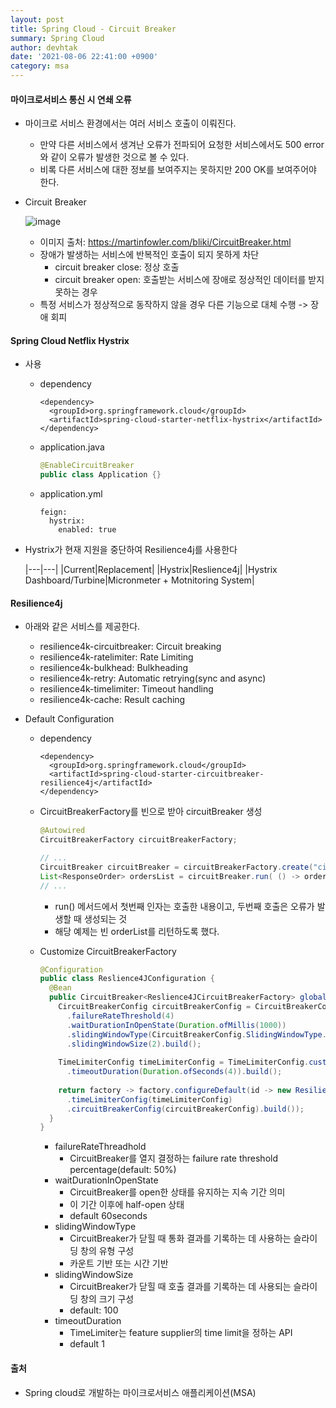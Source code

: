 ```yaml
---
layout: post
title: Spring Cloud - Circuit Breaker
summary: Spring Cloud
author: devhtak
date: '2021-08-06 22:41:00 +0900'
category: msa
---
```


#### 마이크로서비스 통신 시 연쇄 오류

- 마이크로 서비스 환경에서는 여러 서비스 호출이 이뤄진다.
  - 만약 다른 서비스에서 생겨난 오류가 전파되어 요청한 서비스에서도 500 error와 같이 오류가 발생한 것으로 볼 수 있다.
  - 비록 다른 서비스에 대한 정보를 보여주지는 못하지만 200 OK를 보여주어야 한다.
  
- Circuit Breaker
  
  ![image](https://user-images.githubusercontent.com/42403023/128479637-01a12079-f983-4b1a-897a-60afddf65c58.png)

  * 이미지 출처: https://martinfowler.com/bliki/CircuitBreaker.html
  
  - 장애가 발생하는 서비스에 반복적인 호출이 되지 못하게 차단
    - circuit breaker close: 정상 호출
    - circuit breaker open: 호출받는 서비스에 장애로 정상적인 데이터를 받지 못하는 경우
  - 특정 서비스가 정상적으로 동작하지 않을 경우 다른 기능으로 대체 수행 -> 장애 회피

#### Spring Cloud Netflix Hystrix

- 사용
  - dependency
    ```
    <dependency>
      <groupId>org.springframework.cloud</groupId>
      <artifactId>spring-cloud-starter-netflix-hystrix</artifactId>
    </dependency>
    ```
    
  - application.java
    ```java
    @EnableCircuitBreaker
    public class Application {}
    ```
    
  - application.yml
    ```
    feign:
      hystrix:
        enabled: true
    ```

- Hystrix가 현재 지원을 중단하여 Resilience4j를 사용한다
  
  |---|---|
  |Current|Replacement|
  |Hystrix|Reslience4j|
  |Hystrix Dashboard/Turbine|Micronmeter + Motnitoring System|
  

#### Resilience4j

- 아래와 같은 서비스를 제공한다.
  - resilience4k-circuitbreaker: Circuit breaking
  - resilience4k-ratelimiter: Rate Limiting
  - resilience4k-bulkhead: Bulkheading
  - resilience4k-retry: Automatic retrying(sync and async)
  - resilience4k-timelimiter: Timeout handling
  - resilience4k-cache: Result caching

- Default Configuration
  - dependency
    ```
    <dependency>
      <groupId>org.springframework.cloud</groupId>
      <artifactId>spring-cloud-starter-circuitbreaker-resilience4j</artifactId>
    </dependency>
    ```

  - CircuitBreakerFactory를 빈으로 받아 circuitBreaker 생성
    ```java
    @Autowired
    CircuitBreakerFactory circuitBreakerFactory;
    
    // ...
    CircuitBreaker circuitBreaker = circuitBreakerFactory.create("circuitbreaker");
    List<ResponseOrder> ordersList = circuitBreaker.run( () -> orderServiceClient.getOrders(userId), throwable -> new ArrayList<>());
    // ...
    ```
    - run() 메서드에서 첫번째 인자는 호출한 내용이고, 두번째 호출은 오류가 발생할 때 생성되는 것
    - 해당 예제는 빈 orderList를 리턴하도록 했다.
  
  - Customize CircuitBreakerFactory
    ```java
    @Configuration
    public class Reslience4JConfiguration {
      @Bean
      public CircuitBreaker<Reslience4JCircuitBreakerFactory> globalCustomConfiguration() {
        CircuitBreakerConfig circuitBreakerConfig = CircuitBreakerConfig.custom()
          .failureRateThreshold(4)
          .waitDurationInOpenState(Duration.ofMillis(1000))
          .slidingWindowType(CircuitBreakerConfig.SlidingWindowType.COUNT_BASED)
          .slidingWindowSize(2).build();
          
        TimeLimiterConfig timeLimiterConfig = TimeLimiterConfig.custom()
          .timeoutDuration(Duration.ofSeconds(4)).build();
          
        return factory -> factory.configureDefault(id -> new Resilience4JConfigBuilder(id)
          .timeLimiterConfig(timeLimiterConfig)
          .circuitBreakerConfig(circuitBreakerConfig).build());
      }
    }
    ```
    - failureRateThreadhold
      - CircuitBreaker를 열지 결정하는 failure rate threshold percentage(default: 50%)
    - waitDurationInOpenState
      - CircuitBreaker를 open한 상태를 유지하는 지속 기간 의미
      - 이 기간 이후에 half-open 상태
      - default 60seconds
    - slidingWindowType
      - CircuitBreaker가 닫힐 때 통화 결과를 기록하는 데 사용하는 슬라이딩 창의 유형 구성
      - 카운트 기반 또는 시간 기반
    - slidingWindowSize
      - CircuitBreaker가 닫힐 때 호출 결과를 기록하는 데 사용되는 슬라이딩 창의 크기 구성
      - default: 100
    - timeoutDuration
      - TimeLimiter는 feature supplier의 time limit을 정하는 API
      - default 1

#### 출처

- Spring cloud로 개발하는 마이크로서비스 애플리케이션(MSA)




